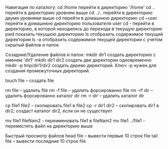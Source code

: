 Навигация по каталогу:
cd /home	перейти в директорию '/home'
cd ..	перейти в директорию уровнем выше
cd ../..	перейти в директорию двумя уровнями выше
cd	перейти в домашнюю директорию
cd ~user	перейти в домашнюю директорию пользователя user
cd -	перейти в директорию, в которой находились до перехода в текущую директорию
pwd	показать текущюю директорию
ls	отобразить содержимое текущей директории
ls -a отобразить содержимое текущей директории с учетом скрытый файлов и папок

Созадние/Удаление файлов и папок:
mkdir dir1	создать директорию с именем 'dir1'
mkdir dir1 dir2	создать две директории одновременно
mkdir -p tmp/dir1/dir2 	создать дерево директорий. Ключ -p нужен для создания промежуточных директорий.

touch file – создать file

rm file – удалить file
rm -f file – удалить форсированно file
rm -rf dir – удалить форсированно каталог dir
rm -r dir – удалить каталог dir

cp file1 file2 – скопировать file1 в file2
cp -r dir1 dir2 – скопировать dir1 в dir2; создаст каталог dir2, если он не существует

mv file1 fileNam2 - переименовать file1 в fileNam2
mv file1 ../file1 - переместить файл на директорию выше

Быстрый просмотр файлов
head file – вывести первые 10 строк file
tail file – вывести последние 10 строк file
